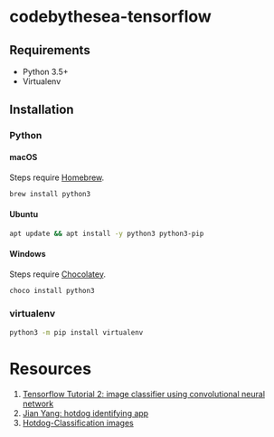 # codebythesea-tensorflow

## Requirements

* Python 3.5+
* Virtualenv

## Installation

### Python

#### macOS

Steps require [Homebrew](https://brew.sh).

```bash
brew install python3
```

#### Ubuntu

```bash
apt update && apt install -y python3 python3-pip
```

#### Windows

Steps require [Chocolatey](https://chocolatey.org/).

```bash
choco install python3
```

### virtualenv

```bash
python3 -m pip install virtualenv
```

# Resources

1. [Tensorflow Tutorial 2: image classifier using convolutional neural network](http://cv-tricks.com/tensorflow-tutorial/training-convolutional-neural-network-for-image-classification/)
2. [Jian Yang: hotdog identifying app](https://www.youtube.com/watch?v=vIci3C4JkL0
)
3. [Hotdog-Classification images](https://github.com/hayzamjs/Hotdog-Classification/tree/master/images
)
